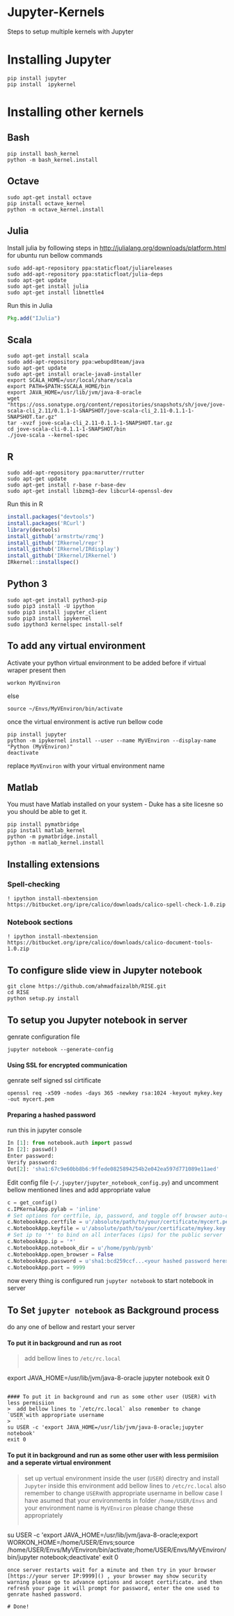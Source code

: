 # Jupyter-Kernels
Steps to setup multiple kernels with Jupyter

# Installing Jupyter
```
pip install jupyter
pip install  ipykernel
```
# Installing other kernels

## Bash
```
pip install bash_kernel
python -m bash_kernel.install
 ```

## Octave
```
sudo apt-get install octave
pip install octave_kernel
python -m octave_kernel.install
 ```
## Julia
Install julia by following steps in http://julialang.org/downloads/platform.html
for ubuntu run bellow commands
```
sudo add-apt-repository ppa:staticfloat/juliareleases
sudo add-apt-repository ppa:staticfloat/julia-deps
sudo apt-get update
sudo apt-get install julia
sudo apt-get install libnettle4
```
Run this in Julia
```julia
Pkg.add("IJulia")
```

## Scala
```
sudo apt-get install scala
sudo add-apt-repository ppa:webupd8team/java
sudo apt-get update
sudo apt-get install oracle-java8-installer
export SCALA_HOME=/usr/local/share/scala
export PATH=$PATH:$SCALA_HOME/bin
export JAVA_HOME=/usr/lib/jvm/java-8-oracle
wget "https://oss.sonatype.org/content/repositories/snapshots/sh/jove/jove-scala-cli_2.11/0.1.1-1-SNAPSHOT/jove-scala-cli_2.11-0.1.1-1-SNAPSHOT.tar.gz"
tar -xvzf jove-scala-cli_2.11-0.1.1-1-SNAPSHOT.tar.gz
cd jove-scala-cli-0.1.1-1-SNAPSHOT/bin
./jove-scala --kernel-spec
```

## R
``` 
sudo add-apt-repository ppa:marutter/rrutter
sudo apt-get update
sudo apt-get install r-base r-base-dev
sudo apt-get install libzmq3-dev libcurl4-openssl-dev
```
Run this in R
```R
install.packages("devtools")
install.packages('RCurl')
library(devtools)
install_github('armstrtw/rzmq')
install_github('IRkernel/repr')
install_github('IRkernel/IRdisplay')
install_github('IRkernel/IRkernel')
IRkernel::installspec()
```

## Python 3
```
sudo apt-get install python3-pip
sudo pip3 install -U ipython
sudo pip3 install jupyter_client
sudo pip3 install ipykernel
sudo ipython3 kernelspec install-self
```

## To add any virtual environment
Activate your python virtual environment to be added before 
if virtual wraper present then
```
workon MyVEnviron
```
else
```
source ~/Envs/MyVEnviron/bin/activate
```
once the virtual environment is active run bellow code
```
pip install jupyter
python -m ipykernel install --user --name MyVEnviron --display-name "Python (MyVEnviron)"
deactivate
```
replace `MyVEnviron` with your virtual environment name

## Matlab
You must have Matlab installed on your system - Duke has a site licesne so you should be able to get it.
```
pip install pymatbridge
pip install matlab_kernel
python -m pymatbridge.install
python -m matlab_kernel.install
```

## Installing extensions
### Spell-checking
```
! ipython install-nbextension https://bitbucket.org/ipre/calico/downloads/calico-spell-check-1.0.zip
```
### Notebook sections
```
! ipython install-nbextension https://bitbucket.org/ipre/calico/downloads/calico-document-tools-1.0.zip
```
## To configure slide view in Jupyter notebook
```
git clone https://github.com/ahmadfaizalbh/RISE.git
cd RISE
python setup.py install
```

## To setup you Jupyter notebook in server 
genrate configuration file
```
jupyter notebook --generate-config
```
#### Using SSL for encrypted communication
genrate self signed ssl cirtificate
```
openssl req -x509 -nodes -days 365 -newkey rsa:1024 -keyout mykey.key -out mycert.pem
```

#### Preparing a hashed password
run this in jupyter console
```python
In [1]: from notebook.auth import passwd
In [2]: passwd()
Enter password:
Verify password:
Out[2]: 'sha1:67c9e60bb8b6:9ffede0825894254b2e042ea597d771089e11aed'
```
Edit config file (`~/.jupyter/jupyter_notebook_config.py`) and uncomment bellow mentioned 
lines and add appropriate value
```python
c = get_config()
c.IPKernalApp.pylab = 'inline'
# Set options for certfile, ip, password, and toggle off browser auto-opening
c.NotebookApp.certfile = u'/absolute/path/to/your/certificate/mycert.pem'
c.NotebookApp.keyfile = u'/absolute/path/to/your/certificate/mykey.key'
# Set ip to '*' to bind on all interfaces (ips) for the public server
c.NotebookApp.ip = '*'
c.NotebookApp.notebook_dir = u'/home/pynb/pynb'
c.NotebookApp.open_browser = False
c.NotebookApp.password = u'sha1:bcd259ccf...<your hashed password here>'
c.NotebookApp.port = 9999
```

now every thing is configured run `jupyter notebook` to start notebook in server


## To Set `jupyter notebook` as Background process
do any one of bellow and restart your server 
#### To put it in background and run as root
 >  add bellow lines to `/etc/rc.local`
 >  ```
  export JAVA_HOME=/usr/lib/jvm/java-8-oracle
  jupyter  notebook
  exit 0
  ```

#### To put it in background and run as some other user (USER) with less permisiion
 >  add bellow lines to `/etc/rc.local` also remember to change `USER`with appropriate username
 >  ```
  su USER -c 'export JAVA_HOME=/usr/lib/jvm/java-8-oracle;jupyter  notebook'
  exit 0
  ```

#### To put it in background and run as some other user with less permisiion and a seperate virtual environment
> set up vertual environment inside the user (`USER`) directry and install `Jupyter` inside this environment
> add bellow lines to `/etc/rc.local` also remember to change `USER`with appropriate username
>  in bellow case I have asumed that your environments in folder `/home/USER/Envs` and your environment name is `MyVEnviron` please change these appropriately
 >  ```
  su USER -c 'export JAVA_HOME=/usr/lib/jvm/java-8-oracle;export WORKON_HOME=/home/USER/Envs;source /home/USER/Envs/MyVEnviron/bin/activate;/home/USER/Envs/MyVEnviron/bin/jupyter  notebook;deactivate'
  exit 0
  ```
once server restarts wait for a minute and then try in your browser [https://your server IP:9999]() , your browser may show security warning please go to advance options and accept certificate. and then refresh your page it will prompt for password, enter the one used to genrate hashed password.

# Done!

